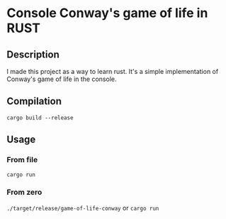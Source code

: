# Console Conway's game of life in RUST

## Description

I made this project as a way to learn rust. It's a simple implementation of Conway's game of life in the console.

## Compilation

`cargo build --release`

## Usage

### From file

`cargo run`

### From zero

`./target/release/game-of-life-conway` or `cargo run`
